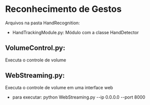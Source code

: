 # Reconhecimento de Gestos
Arquivos na pasta HandRecognition:

* HandTrackingModule.py: 
Módulo com a classe HandDetector

## VolumeControl.py: 
Executa o controle de volume

## WebStreaming.py: 
Executa o controle de volume em uma interface web 

* para executar: python WebStreaming.py --ip 0.0.0.0 --port 8000
